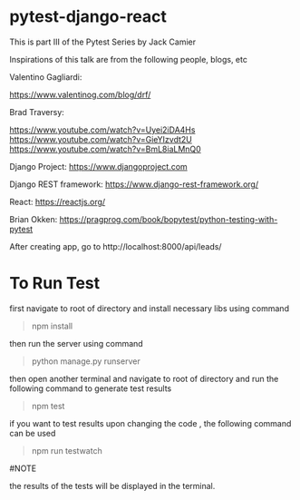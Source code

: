 # pytest-django-react

This is part III of the Pytest Series by Jack Camier


Inspirations of this talk are from the following people, blogs, etc

Valentino Gagliardi:

https://www.valentinog.com/blog/drf/

Brad Traversy:

https://www.youtube.com/watch?v=Uyei2iDA4Hs
https://www.youtube.com/watch?v=GieYIzvdt2U
https://www.youtube.com/watch?v=BmL8iaLMnQ0

Django Project:
https://www.djangoproject.com

Django REST framework:
https://www.django-rest-framework.org/

React:
https://reactjs.org/

Brian Okken:
https://pragprog.com/book/bopytest/python-testing-with-pytest

After creating app, go to http://localhost:8000/api/leads/  

# To Run Test  

first navigate to root of directory and install necessary libs using command  

>npm install  

then run the server using command  

>python manage.py runserver  

then open another terminal and navigate to root of directory and run the following command to generate test results  
>npm test  

if you want to test results upon changing the code , the following command can be used  

>npm run testwatch  

#NOTE  

the results of the tests will be displayed in the terminal.  
